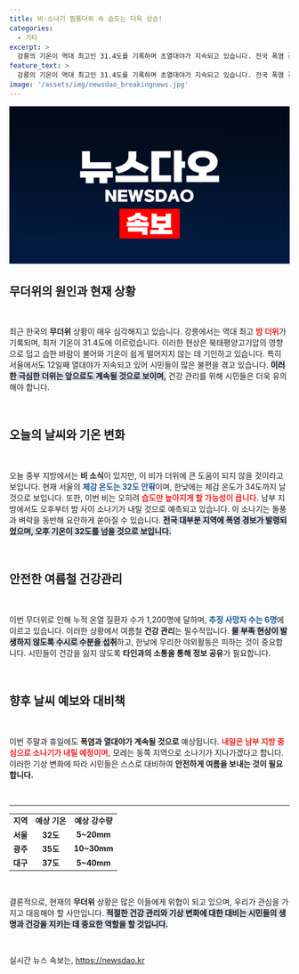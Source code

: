 ```yaml
---
title: 비·소나기 찜통더위 속 습도는 더욱 상승!
categories:
  - 기타
excerpt: >
  강릉의 기온이 역대 최고인 31.4도를 기록하며 초열대야가 지속되고 있습니다. 전국 폭염 경보 속에 무더위와 습도가 더해지며 건강에 유의가 필요합니다. 클릭해서 더위의 진짜 상황을 확인하세요!
feature_text: >
  강릉의 기온이 역대 최고인 31.4도를 기록하며 초열대야가 지속되고 있습니다. 전국 폭염 경보 속에 무더위와 습도가 더해지며 건강에 유의가 필요합니다. 클릭해서 더위의 진짜 상황을 확인하세요!
image: '/assets/img/newsdao_breakingnews.jpg'
---
```


<p><img src="/assets/img/newsdao_breakingnews.jpg" alt="implanttips 속보" /></p>

<h2 data-ke-size="size26">무더위의 원인과 현재 상황</h2>

<p data-ke-size="size16">&nbsp;</p>

<p data-ke-size="size16">최근 한국의 <b>무더위</b> 상황이 매우 심각해지고 있습니다. 강릉에서는 역대 최고 <b><span style="color: #ee2323;">밤 더위</span></b>가 기록되며, 최저 기온이 31.4도에 이르렀습니다. 이러한 현상은 북태평양고기압의 영향으로 덥고 습한 바람이 불어와 기온이 쉽게 떨어지지 않는 데 기인하고 있습니다. 특히 서울에서도 12일째 열대야가 지속되고 있어 시민들이 많은 불편을 겪고 있습니다. <b><span style="background-color: #21538527;">이러한 극심한 더위는 앞으로도 계속될 것으로 보이며,</span></b> 건강 관리를 위해 시민들은 더욱 유의해야 합니다.</p>

<p data-ke-size="size16">&nbsp;</p>

<h2 data-ke-size="size26">오늘의 날씨와 기온 변화</h2>

<p data-ke-size="size16">&nbsp;</p>

<p data-ke-size="size16">오늘 중부 지방에서는 <b>비 소식</b>이 있지만, 이 비가 더위에 큰 도움이 되지 않을 것이라고 보입니다. 현재 서울의 <b><span style="color: #1a5490;">체감 온도는 32도 안팎</span></b>이며, 한낮에는 체감 온도가 34도까지 날 것으로 보입니다. 또한, 이번 비는 오히려 <b><span style="color: #ee2323;">습도만 높아지게 할 가능성이 큽니다.</span></b> 남부 지방에서도 오후부터 밤 사이 소나기가 내릴 것으로 예측되고 있습니다. 이 소나기는 돌풍과 벼락을 동반해 요란하게 쏟아질 수 있습니다. <b><span style="background-color: #21538527;">전국 대부분 지역에 폭염 경보가 발령되었으며, 오후 기온이 32도를 넘을 것으로 보입니다.</span></b></p>

<p data-ke-size="size16">&nbsp;</p>

<h2 data-ke-size="size26">안전한 여름철 건강관리</h2>

<p data-ke-size="size16">&nbsp;</p>

<p data-ke-size="size16">이번 무더위로 인해 누적 온열 질환자 수가 1,200명에 달하며, <b><span style="color: #1a5490;">추정 사망자 수는 6명</span></b>에 이르고 있습니다. 이러한 상황에서 여름철 <b>건강 관리</b>는 필수적입니다. <b><span style="background-color: #21538527;">물 부족 현상이 발생하지 않도록 수시로 수분을 섭취</span></b>하고, 한낮에 무리한 야외활동은 피하는 것이 중요합니다. 시민들이 건강을 잃지 않도록 <b>타인과의 소통을 통해 정보 공유</b>가 필요합니다.</p>

<p data-ke-size="size16">&nbsp;</p>

<h2 data-ke-size="size26">향후 날씨 예보와 대비책</h2>

<p data-ke-size="size16">&nbsp;</p>

<p data-ke-size="size16">이번 주말과 휴일에도 <b>폭염과 열대야가 계속될 것으로</b> 예상됩니다. <b><span style="color: #ee2323;">내일은 남부 지방 중심으로 소나기가 내릴 예정이며,</span></b> 모레는 동쪽 지역으로 소나기가 지나가겠다고 합니다. 이러한 기상 변화에 따라 시민들은 스스로 대비하여 <b>안전하게 여름을 보내는 것이 필요합니다.</b></p>

<p data-ke-size="size16">&nbsp;</p>

<hr />

<table style="width: 100%; border-collapse: collapse;">
    <tr>
        <td style="text-align: center; height: 17px;"><b>지역</b></td>
        <td style="text-align: center; height: 17px;"><b>예상 기온</b></td>
        <td style="text-align: center; height: 17px;"><b>예상 강수량</b></td>
    </tr>
    <tr>
        <td style="text-align: center; height: 17px;"><b>서울</b></td>
        <td style="text-align: center; height: 17px;"><b>32도</b></td>
        <td style="text-align: center; height: 17px;"><b>5~20mm</b></td>
    </tr>
    <tr>
        <td style="text-align: center; height: 17px;"><b>광주</b></td>
        <td style="text-align: center; height: 17px;"><b>35도</b></td>
        <td style="text-align: center; height: 17px;"><b>10~30mm</b></td>
    </tr>
    <tr>
        <td style="text-align: center; height: 17px;"><b>대구</b></td>
        <td style="text-align: center; height: 17px;"><b>37도</b></td>
        <td style="text-align: center; height: 17px;"><b>5~40mm</b></td>
    </tr>
</table>

<p data-ke-size="size16">&nbsp;</p>

<p data-ke-size="size16">결론적으로, 현재의 <b>무더위</b> 상황은 많은 이들에게 위협이 되고 있으며, 우리가 관심을 가지고 대응해야 할 사안입니다. <b><span style="background-color: #21538527;">적절한 건강 관리와 기상 변화에 대한 대비는 시민들의 생명과 건강을 지키는 데 중요한 역할을 할 것입니다.</span></b></p>

<p data-ke-size="size16">&nbsp;</p>
실시간 뉴스 속보는, <a href="https://newsdao.kr" rel="dofollow">https://newsdao.kr</a>


